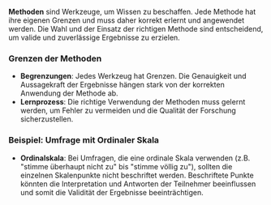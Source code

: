 **Methoden** sind Werkzeuge, um Wissen zu beschaffen. Jede Methode hat ihre eigenen Grenzen und muss daher korrekt erlernt und angewendet werden. Die Wahl und der Einsatz der richtigen Methode sind entscheidend, um valide und zuverlässige Ergebnisse zu erzielen.

### Grenzen der Methoden

- **Begrenzungen**: Jedes Werkzeug hat Grenzen. Die Genauigkeit und Aussagekraft der Ergebnisse hängen stark von der korrekten Anwendung der Methode ab.
- **Lernprozess**: Die richtige Verwendung der Methoden muss gelernt werden, um Fehler zu vermeiden und die Qualität der Forschung sicherzustellen.

### Beispiel: Umfrage mit Ordinaler Skala

- **Ordinalskala**: Bei Umfragen, die eine ordinale Skala verwenden (z.B. "stimme überhaupt nicht zu" bis "stimme völlig zu"), sollten die einzelnen Skalenpunkte nicht beschriftet werden. Beschriftete Punkte könnten die Interpretation und Antworten der Teilnehmer beeinflussen und somit die Validität der Ergebnisse beeinträchtigen.


